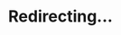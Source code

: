 ---
title: Redirecting...
layout: redirect
sitemap: false
permalink: /Bulgaria
redirect_to: /BGR/
---